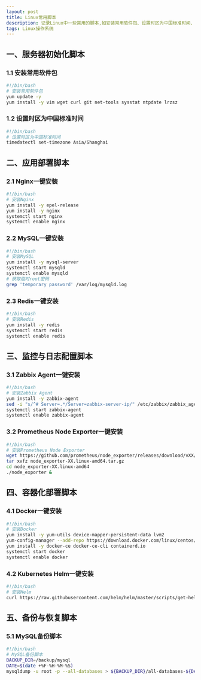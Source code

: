 ```yaml
---
layout: post
title: Linux常用脚本
description: 记录Linux中一些常用的脚本,如安装常用软件包、设置时区为中国标准时间、Nginx一键安装、MySQL一键安装、Redis一键安装等
tags: Linux操作系统
---
```



## 一、服务器初始化脚本

### 1.1 **安装常用软件包**

```bash
#!/bin/bash
# 安装常用软件包
yum update -y
yum install -y vim wget curl git net-tools sysstat ntpdate lrzsz
```

### 1.2 **设置时区为中国标准时间**

```bash
#!/bin/bash
# 设置时区为中国标准时间
timedatectl set-timezone Asia/Shanghai
```

## 二、应用部署脚本

### 2.1 Nginx一键安装

```bash
#!/bin/bash
# 安装Nginx
yum install -y epel-release
yum install -y nginx
systemctl start nginx
systemctl enable nginx
```

### 2.2 **MySQL一键安装**

```bash
#!/bin/bash
# 安装MySQL
yum install -y mysql-server
systemctl start mysqld
systemctl enable mysqld
# 获取临时root密码
grep 'temporary password' /var/log/mysqld.log
```

### 2.3 **Redis一键安装**

```bash
#!/bin/bash
# 安装Redis
yum install -y redis
systemctl start redis
systemctl enable redis
```

## 三、监控与日志配置脚本

### 3.1 **Zabbix Agent一键安装**

```bash
#!/bin/bash
# 安装Zabbix Agent
yum install -y zabbix-agent
sed -i "s/^# Server=.*/Server=zabbix-server-ip/" /etc/zabbix/zabbix_agentd.conf
systemctl start zabbix-agent
systemctl enable zabbix-agent
```

### 3.2 **Prometheus Node Exporter一键安装**

```bash
#!/bin/bash
# 安装Prometheus Node Exporter
wget https://github.com/prometheus/node_exporter/releases/download/vXX/node_exporter-XX.linux-amd64.tar.gz
tar xvfz node_exporter-XX.linux-amd64.tar.gz
cd node_exporter-XX.linux-amd64
./node_exporter &
```

## 四、容器化部署脚本

### 4.1 **Docker一键安装**

```bash
#!/bin/bash
# 安装Docker
yum install -y yum-utils device-mapper-persistent-data lvm2
yum-config-manager --add-repo https://download.docker.com/linux/centos/docker-ce.repo
yum install -y docker-ce docker-ce-cli containerd.io
systemctl start docker
systemctl enable docker
```

### 4.2 **Kubernetes Helm一键安装**

```bash
#!/bin/bash
# 安装Helm
curl https://raw.githubusercontent.com/helm/helm/master/scripts/get-helm-3 | bash
```

## 五、备份与恢复脚本

### 5.1 **MySQL备份脚本**

```bash
#!/bin/bash
# MySQL备份脚本
BACKUP_DIR=/backup/mysql
DATE=$(date +%F-%H-%M-%S)
mysqldump -u root -p --all-databases > ${BACKUP_DIR}/all-databases-${DATE}.sql
```

